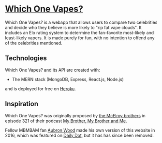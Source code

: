 # [Which One Vapes?](http://www.whichonevapes.party)

Which One Vapes? is a webapp that allows users to compare two celebrities and decide who they believe is more likely to "rip fat vape clouds". It includes an Elo rating system to determine the fan-favorite most-likely and least-likely vapers. It is made purely for fun, with no intention to offend any of the celebrities mentioned.

## Technologies

Which One Vapes? and its API are created with:

* The MERN stack (MongoDB, Express, React.js, Node.js)

and is deployed for free on [Heroku](heroku.com).

## Inspiration

Which One Vapes? was originally proposed by [the McElroy brothers](https://www.themcelroy.family/) in episode 321 of their podcast [My Brother, My Brother and Me](https://maximumfun.org/episodes/my-brother-my-brother-and-me/mbmbam-321-which-one-vapes/).

Fellow MBMBAM fan [Aubron Wood](https://aubronwood.com/) made his own version of this website in 2016, which was featured on [Daily Dot](https://www.dailydot.com/unclick/which-one-vapes/), but it has has since been removed.

